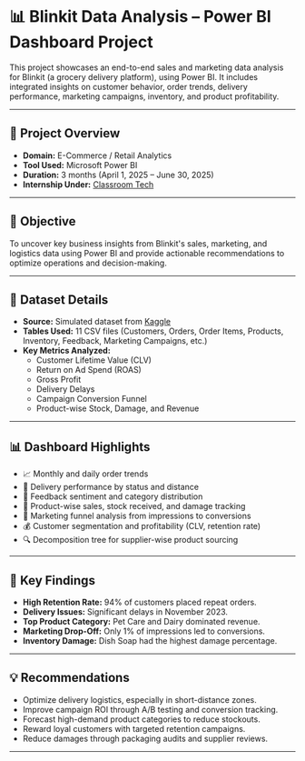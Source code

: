# 📊 Blinkit Data Analysis – Power BI Dashboard Project

This project showcases an end-to-end sales and marketing data analysis for Blinkit (a grocery delivery platform), using Power BI. It includes integrated insights on customer behavior, order trends, delivery performance, marketing campaigns, inventory, and product profitability.

---

## 📌 Project Overview

- **Domain:** E-Commerce / Retail Analytics  
- **Tool Used:** Microsoft Power BI  
- **Duration:** 3 months (April 1, 2025 – June 30, 2025)  
- **Internship Under:** [Classroom Tech](https://classroomtech.in)

---

## 🎯 Objective

To uncover key business insights from Blinkit's sales, marketing, and logistics data using Power BI and provide actionable recommendations to optimize operations and decision-making.

---

## 🧩 Dataset Details

- **Source:** Simulated dataset from [Kaggle](https://kaggle.com)
- **Tables Used:** 11 CSV files (Customers, Orders, Order Items, Products, Inventory, Feedback, Marketing Campaigns, etc.)
- **Key Metrics Analyzed:**  
  - Customer Lifetime Value (CLV)  
  - Return on Ad Spend (ROAS)  
  - Gross Profit  
  - Delivery Delays  
  - Campaign Conversion Funnel  
  - Product-wise Stock, Damage, and Revenue

---

## 📊 Dashboard Highlights

- 📈 Monthly and daily order trends  
- 🚚 Delivery performance by status and distance  
- 🧠 Feedback sentiment and category distribution  
- 🛒 Product-wise sales, stock received, and damage tracking  
- 📣 Marketing funnel analysis from impressions to conversions  
- 💰 Customer segmentation and profitability (CLV, retention rate)  
- 🔍 Decomposition tree for supplier-wise product sourcing

---

## 🧠 Key Findings

- **High Retention Rate:** 94% of customers placed repeat orders.  
- **Delivery Issues:** Significant delays in November 2023.  
- **Top Product Category:** Pet Care and Dairy dominated revenue.  
- **Marketing Drop-Off:** Only 1% of impressions led to conversions.  
- **Inventory Damage:** Dish Soap had the highest damage percentage.

---

## 💡 Recommendations

- Optimize delivery logistics, especially in short-distance zones.  
- Improve campaign ROI through A/B testing and conversion tracking.  
- Forecast high-demand product categories to reduce stockouts.  
- Reward loyal customers with targeted retention campaigns.  
- Reduce damages through packaging audits and supplier reviews.

---



